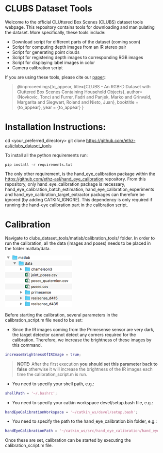 # CLUBS Dataset Tools
Welcome to the official CLUttered Box Scenes (CLUBS) dataset tools webpage.
This repository contains tools for downloading and manipulating the dataset.
More specifically, these tools include:
- Download script for different parts of the dataset (coming soon)
- Script for computing depth images from an IR stereo pair
- Script for generating point clouds
- Script for registering depth images to corresponding RGB images
- Script for displaying label images in color
- Camera calibration script

If you are using these tools, please cite our [paper](http://todo)::
> @inproceedings{to_appear,
    title={CLUBS - An RGB-D Dataset with Cluttered Box Scenes Containing Household Objects},
    author={Novkovic, Tonci and Furrer, Fadri and Panjek, Marko and Grinvald, Margarita and Siegwart, Roland and Nieto, Juan},
    booktitle = {to_appear},
    year = {to_appear}
}

# Installation Instructions:
cd <your_preferred_directory>
git clone https://github.com/ethz-asl/clubs_dataset_tools

To install all the python requirements run:
```
pip install -r requirements.txt
```

The only other requirement, is the hand_eye_calibration package within the https://github.com/ethz-asl/hand_eye_calibration repository.
From this repository, only hand_eye_calibration package is necessary, hand_eye_calibration_batch_estimation, hand_eye_calibration_experiments and hand_eye_calibration_target_extractor packages can therefore be ignored (by adding CATKIN_IGNORE).
This dependency is only required if running the hand-eye calibration part in the calibration script.


# Calibration
Navigate to clubs_dataset_tools/matlab/calibration_tools/ folder.
In order to run the calibration, all the data (images and poses) needs to be placed in the folder matlab/data.

![alt text](https://github.com/ethz-asl/clubs_dataset_tools/blob/master/images/data_folder_structure.png)

Before starting the calibration, several parameters in the calibration_script.m file need to be set:

- Since the IR images coming from the Primesense sensor are very dark, the target detector cannot detect any corners required for the calibration. Therefore, we increase the brightness of these images by this command.
```Matlab
increaseBrightnessOfIRImage = true;
```
> **NOTE:** After the first execution **you should set this parameter back to false** otherwise it will increase the brightness of the IR images each time the calibration_script.m is run.

- You need to specify your shell path, e.g.:
```Matlab
shellPath = '~/.bashrc';
```

- You need to specify your catkin workspace devel/setup.bash file, e.g.:
```Matlab
handEyeCalibrationWorkspace = '~/catkin_ws/devel/setup.bash';
```

- You need to specify the path to the hand_eye_calibration bin folder, e.g.:
```Matlab
handEyeCalibrationPath = '~/catkin_ws/src/hand_eye_calibration/hand_eye_calibration/bin';
```

Once these are set, calibration can be started by executing the calibration_script.m file.
